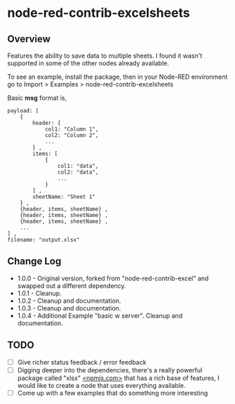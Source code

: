 # node-red-contrib-excelsheets

## Overview

Features the ability to save data to multiple sheets. I found it wasn't supported in some of the other nodes already available.

To see an example, install the package, then in your Node-RED environment go to Import > Examples > node-red-contrib-excelsheets

Basic **msg** format is,

```
payload: [
    {
        header: {
            col1: "Column 1",
            col2: "Column 2",
            ...
        } ,
        items: [
            {
                col1: "data",
                col2: "data",
                ...
            }
        ] ,
        sheetName: "Sheet 1"
    } ,
    {header, items, sheetName} ,
    {header, items, sheetName} ,
    {header, items, sheetName} ,
    ...
] ,
filename: "output.xlsx"
```

## Change Log
* 1.0.0 - Original version, forked from "node-red-contrib-excel" and swapped out a different dependency.
* 1.0.1 - Cleanup.
* 1.0.2 - Cleanup and documentation.
* 1.0.3 - Cleanup and documentation.
* 1.0.4 - Additional Example "basic w server". Cleanup and documentation.

## TODO
- [ ] Give richer status feedback / error feedback
- [ ] Digging deeper into the dependencies, there's a really powerful package called "xlsx" [<npmjs.com>](https://www.npmjs.com/package/xlsx) that has a rich base of features, I would like to create a node that uses everything available.
- [ ] Come up with a few examples that do something more interesting